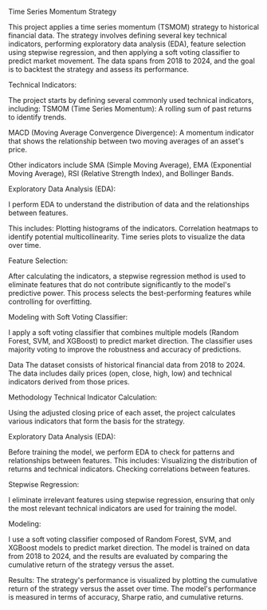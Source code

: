 Time Series Momentum Strategy

This project applies a time series momentum (TSMOM) strategy to historical financial data. The strategy involves defining several key technical indicators, performing exploratory data analysis (EDA), feature selection using stepwise regression, and then applying a soft voting classifier to predict market movement. The data spans from 2018 to 2024, and the goal is to backtest the strategy and assess its performance.

Technical Indicators:

The project starts by defining several commonly used technical indicators, including:
TSMOM (Time Series Momentum): A rolling sum of past returns to identify trends.

MACD (Moving Average Convergence Divergence): A momentum indicator that shows the relationship between two moving averages of an asset's price.

Other indicators include SMA (Simple Moving Average), EMA (Exponential Moving Average), RSI (Relative Strength Index), and Bollinger Bands.


Exploratory Data Analysis (EDA):

I perform EDA to understand the distribution of data and the relationships between features. 

This includes:
Plotting histograms of the indicators.
Correlation heatmaps to identify potential multicollinearity.
Time series plots to visualize the data over time.

Feature Selection:

After calculating the indicators, a stepwise regression method is used to eliminate features that do not contribute significantly to the model's predictive power. This process selects the best-performing features while controlling for overfitting.

Modeling with Soft Voting Classifier:

I apply a soft voting classifier that combines multiple models (Random Forest, SVM, and XGBoost) to predict market direction.
The classifier uses majority voting to improve the robustness and accuracy of predictions.


Data
The dataset consists of historical financial data from 2018 to 2024. The data includes daily prices (open, close, high, low) and technical indicators derived from those prices.

Methodology
Technical Indicator Calculation:

Using the adjusted closing price of each asset, the project calculates various indicators that form the basis for the strategy.

Exploratory Data Analysis (EDA):

Before training the model, we perform EDA to check for patterns and relationships between features. 
This includes:
Visualizing the distribution of returns and technical indicators.
Checking correlations between features.

Stepwise Regression:

I eliminate irrelevant features using stepwise regression, ensuring that only the most relevant technical indicators are used for training the model.

Modeling:

I use a soft voting classifier composed of Random Forest, SVM, and XGBoost models to predict market direction.
The model is trained on data from 2018 to 2024, and the results are evaluated by comparing the cumulative return of the strategy versus the asset.

Results:
The strategy's performance is visualized by plotting the cumulative return of the strategy versus the asset over time. The model's performance is measured in terms of accuracy, Sharpe ratio, and cumulative returns.
